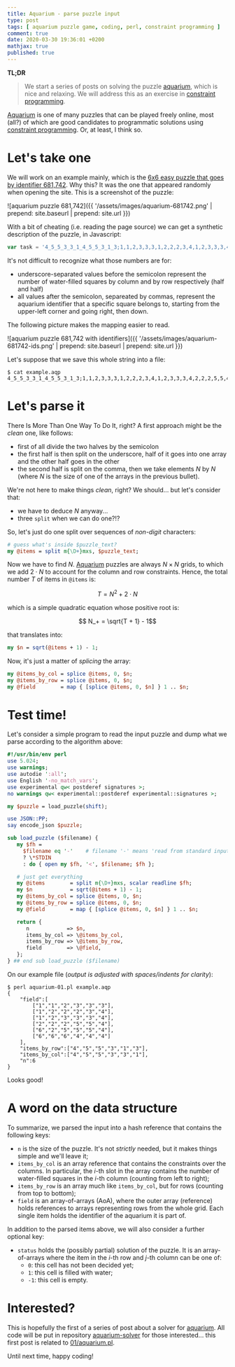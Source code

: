 ```yaml
---
title: Aquarium - parse puzzle input
type: post
tags: [ aquarium puzzle game, coding, perl, constraint programming ]
comment: true
date: 2020-03-30 19:36:01 +0200
mathjax: true
published: true
---
```


**TL;DR**

> We start a series of posts on solving the puzzle [aquarium][], which is
> nice and relaxing. We will address this as an exercise in [constraint
> programming][].

[Aquarium][aquarium] is one of many puzzles that can be played freely
online, most (all?) of which are good candidates to programmatic solutions
using [constraint programming][]. Or, at least, I think so.

# Let's take one

We will work on an example mainly, which is the [6x6 easy puzzle that goes by
identifier 681,742][refpuzzle]. Why this? It was the one that appeared randomly when
opening the site. This is a screenshot of the puzzle:

![aquarium puzzle 681,742]({{ '/assets/images/aquarium-681742.png' | prepend: site.baseurl | prepend: site.url }})

With a bit of cheating (i.e. reading the page source) we can get a synthetic
description of the puzzle, in Javascript:

```javascript
var task = '4_5_5_3_3_1_4_5_5_3_1_3;1,1,2,3,3,3,1,2,2,2,3,4,1,2,3,3,3,4,2,2,2,5,5,4,6,2,5,5,5,4,6,6,6,4,4,4'
```

It's not difficult to recognize what those numbers are for:

- underscore-separated values before the semicolon represent the number of
  water-filled squares by column and by row respectively (half and half)
- all values after the semicolon, separeated by commas, represent the
  aquarium identifier that a specific square belongs to, starting from the
  upper-left corner and going right, then down.

The following picture makes the mapping easier to read.

![aquarium puzzle 681,742 with identifiers]({{ '/assets/images/aquarium-681742-ids.png' | prepend: site.baseurl | prepend: site.url }})

Let's suppose that we save this whole string into a file:

```shell
$ cat example.aqp
4_5_5_3_3_1_4_5_5_3_1_3;1,1,2,3,3,3,1,2,2,2,3,4,1,2,3,3,3,4,2,2,2,5,5,4,6,2,5,5,5,4,6,6,6,4,4,4
```

# Let's parse it

There Is More Than One Way To Do It, right? A first approach might be the
*clean* one, like follows:

- first of all divide the two halves by the semicolon
- the first half is then split on the underscore, half of it goes into one
  array and the other half goes in the other
- the second half is split on the comma, then we take elements $N$ by $N$
  (where $N$ is the size of one of the arrays in the previous bullet).

We're not here to make things *clean*, right? We should... but let's
consider that:

- we have to deduce $N$ anyway...
- three `split` when we can do one?!?

So, let's just do one split over sequences of *non-digit* characters:

```perl
# guess what's inside $puzzle_text?
my @items = split m{\D+}mxs, $puzzle_text;
```

Now we have to find $N$. [Aquarium][aquarium] puzzles are always $N \times
N$ grids, to which we add $2 \cdot N$ to account for the column and row
constraints. Hence, the total number $T$ of items in `@items` is:

$$T = N^2 + 2 \cdot N$$

which is a simple quadratic equation whose positive root is:

$$ N_+ = \sqrt{T + 1} - 1$$

that translates into:

```perl
my $n = sqrt(@items + 1) - 1;
```

Now, it's just a matter of *splicing* the array:

```perl
my @items_by_col = splice @items, 0, $n;
my @items_by_row = splice @items, 0, $n;
my @field        = map { [splice @items, 0, $n] } 1 .. $n;
```

# Test time!

Let's consider a simple program to read the input puzzle and dump what we
parse according to the algorithm above:

```perl
#!/usr/bin/env perl
use 5.024;
use warnings;
use autodie ':all';
use English '-no_match_vars';
use experimental qw< postderef signatures >;
no warnings qw< experimental::postderef experimental::signatures >;

my $puzzle = load_puzzle(shift);

use JSON::PP;
say encode_json $puzzle;

sub load_puzzle ($filename) {
   my $fh =
     $filename eq '-'    # filename '-' means 'read from standard input'
     ? \*STDIN
     : do { open my $fh, '<', $filename; $fh };

   # just get everything
   my @items        = split m{\D+}mxs, scalar readline $fh;
   my $n            = sqrt(@items + 1) - 1;
   my @items_by_col = splice @items, 0, $n;
   my @items_by_row = splice @items, 0, $n;
   my @field        = map { [splice @items, 0, $n] } 1 .. $n;

   return {
      n            => $n,
      items_by_col => \@items_by_col,
      items_by_row => \@items_by_row,
      field        => \@field,
   };
} ## end sub load_puzzle ($filename)
```

On our example file (*output is adjusted with spaces/indents for clarity*):

```shell
$ perl aquarium-01.pl example.aqp
{
    "field":[
        ["1","1","2","3","3","3"],
        ["1","2","2","2","3","4"],
        ["1","2","3","3","3","4"],
        ["2","2","2","5","5","4"],
        ["6","2","5","5","5","4"],
        ["6","6","6","4","4","4"]
    ],
    "items_by_row":["4","5","5","3","1","3"],
    "items_by_col":["4","5","5","3","3","1"],
    "n":6
}
```

Looks good!

# A word on the data structure

To summarize, we parsed the input into a hash reference that contains the
following keys:

- `n` is the size of the puzzle. It's not *strictly* needed, but it makes
  things simple and we'll leave it;
- `items_by_col` is an array reference that contains the constraints over
  the columns. In particular, the $i$-th slot in the array contains the
  number of water-filled squares in the $i$-th column (counting from left to
  right);
- `items_by_row` is an array much like `items_by_col`, but for rows
  (counting from top to bottom);
- `field` is an array-of-arrays (AoA), where the outer array (reference)
  holds references to arrays representing rows from the whole grid. Each
  single item holds the identifier of the aquarium it is part of.

In addition to the parsed items above, we will also consider a further
optional key:

- `status` holds the (possibly partial) solution of the puzzle. It is an
  array-of-arrays where the item in the $i$-th row and $j$-th column can be
  one of:
  - `0`: this cell has not been decided yet;
  - `1`: this cell is filled with water;
  - `-1`: this cell is empty.

# Interested?

This is hopefully the first of a series of post about a solver for
[aquarium][]. All code will be put in repository [aquarium-solver][] for
those interested... this first post is related to [01/aquarium.pl][].

Until next time, happy coding!


[aquarium]: https://www.puzzle-aquarium.com/
[constraint programming]: https://www.coursera.org/learn/discrete-optimization/home/week/3\
[refpuzzle]: https://www.puzzle-aquarium.com/?specific=1&specid=681742
[aquarium-solver]: https://gitlab.com/polettix/aquarium-solver/
[01/aquarium.pl]: https://gitlab.com/polettix/aquarium-solver/-/blob/master/01-parse/aquarium.pl
